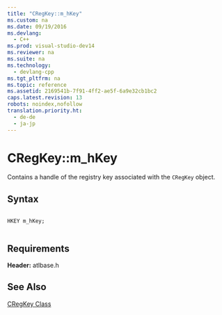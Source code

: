 ```yaml
---
title: "CRegKey::m_hKey"
ms.custom: na
ms.date: 09/19/2016
ms.devlang: 
  - C++
ms.prod: visual-studio-dev14
ms.reviewer: na
ms.suite: na
ms.technology: 
  - devlang-cpp
ms.tgt_pltfrm: na
ms.topic: reference
ms.assetid: 2169541b-7f91-4ff2-ae5f-6a9e32cb1bc2
caps.latest.revision: 13
robots: noindex,nofollow
translation.priority.ht: 
  - de-de
  - ja-jp
---
```

# CRegKey::m_hKey
Contains a handle of the registry key associated with the `CRegKey` object.  
  
## Syntax  
  
```  
  
HKEY m_hKey;  
  
```  
  
## Requirements  
 **Header:** atlbase.h  
  
## See Also  
 [CRegKey Class](../vs140/CRegKey-Class.md)